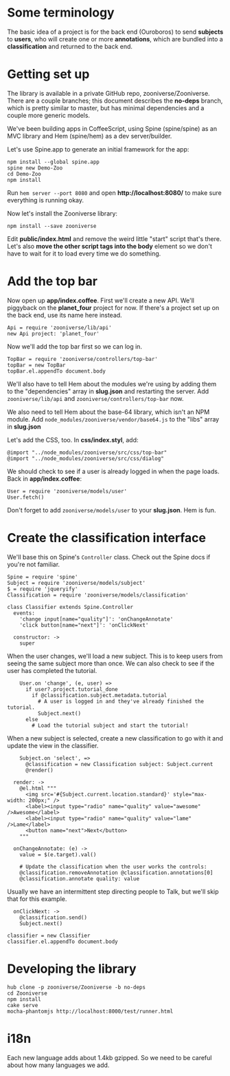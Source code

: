 Some terminology
================

The basic idea of a project is for the back end (Ouroboros) to send **subjects** to **users**, who will create one or more **annotations**, which are bundled into a **classification** and returned to the back end.

Getting set up
==============

The library is available in a private GitHub repo, zooniverse/Zooniverse. There are a couple branches; this document describes the **no-deps** branch, which is pretty similar to master, but has minimal dependencies and a couple more generic models.

We've been building apps in CoffeeScript, using Spine (spine/spine) as an MVC library and Hem (spine/hem) as a dev server/builder.

Let's use Spine.app to generate an initial framework for the app:

```
npm install --global spine.app
spine new Demo-Zoo
cd Demo-Zoo
npm install
```

Run `hem server --port 8080` and open **http://localhost:8080/** to make sure everything is running okay.

Now let's install the Zooniverse library:

```
npm install --save zooniverse
```

Edit **public/index.html** and remove the weird little "start" script that's there. Let's also **move the other script tags into the body** element so we don't have to wait for it to load every time we do something.

Add the top bar
===============

Now open up **app/index.coffee**. First we'll create a new API. We'll piggyback on the **planet_four** project for now. If there's a project set up on the back end, use its name here instead.

```
Api = require 'zooniverse/lib/api'
new Api project: 'planet_four'
```

Now we'll add the top bar first so we can log in.

```
TopBar = require 'zooniverse/controllers/top-bar'
topBar = new TopBar
topBar.el.appendTo document.body
```

We'll also have to tell Hem about the modules we're using by adding them to the "dependencies" array in **slug.json** and restarting the server. Add `zooniverse/lib/api` and `zooniverse/controllers/top-bar` now.

We also need to tell Hem about the base-64 library, which isn't an NPM module. Add `node_modules/zooniverse/vendor/base64.js` to the "libs" array in **slug.json**

Let's add the CSS, too. In **css/index.styl**, add:

```
@import "../node_modules/zooniverse/src/css/top-bar"
@import "../node_modules/zooniverse/src/css/dialog"
```

We should check to see if a user is already logged in when the page loads. Back in **app/index.coffee**:

```
User = require 'zooniverse/models/user'
User.fetch()
```

Don't forget to add `zooniverse/models/user` to your **slug.json**. Hem is fun.

Create the classification interface
===================================

We'll base this on Spine's `Controller` class. Check out the Spine docs if you're not familiar.

```
Spine = require 'spine'
Subject = require 'zooniverse/models/subject'
$ = require 'jqueryify'
Classification = require 'zooniverse/models/classification'

class Classifier extends Spine.Controller
  events:
    'change input[name="quality"]': 'onChangeAnnotate'
    'click button[name="next"]': 'onClickNext'

  constructor: ->
    super
```

When the user changes, we'll load a new subject. This is to keep users from seeing the same subject more than once. We can also check to see if the user has completed the tutorial.

```
    User.on 'change', (e, user) =>
      if user?.project.tutorial_done
        if @classification.subject.metadata.tutorial
          # A user is logged in and they've already finished the tutorial.
          Subject.next()
      else
        # Load the tutorial subject and start the tutorial!
```

When a new subject is selected, create a new classification to go with it and update the view in the classifier.

```
    Subject.on 'select', =>
      @classification = new Classification subject: Subject.current
      @render()

  render: ->
    @el.html """
      <img src='#{Subject.current.location.standard}' style="max-width: 200px;" />
      <label><input type="radio" name="quality" value="awesome" />Awesome</label>
      <label><input type="radio" name="quality" value="lame" />Lame</label>
      <button name="next">Next</button>
    """

  onChangeAnnotate: (e) ->
    value = $(e.target).val()

    # Update the classification when the user works the controls:
    @classification.removeAnnotation @classification.annotations[0]
    @classification.annotate quality: value
```

Usually we have an intermittent step directing people to Talk, but we'll skip that for this example.

```
  onClickNext: ->
    @classification.send()
    Subject.next()

classifier = new Classifier
classifier.el.appendTo document.body
```

Developing the library
======================

```
hub clone -p zooniverse/Zooniverse -b no-deps
cd Zooniverse
npm install
cake serve
mocha-phantomjs http://localhost:8000/test/runner.html
```

i18n
====

Each new language adds about 1.4kb gzipped. So we need to be careful about how many languages we add.
